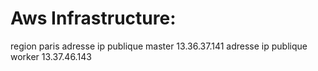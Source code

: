 # Aws Infrastructure:
region paris 
adresse ip publique master 13.36.37.141
adresse ip publique worker 13.37.46.143
